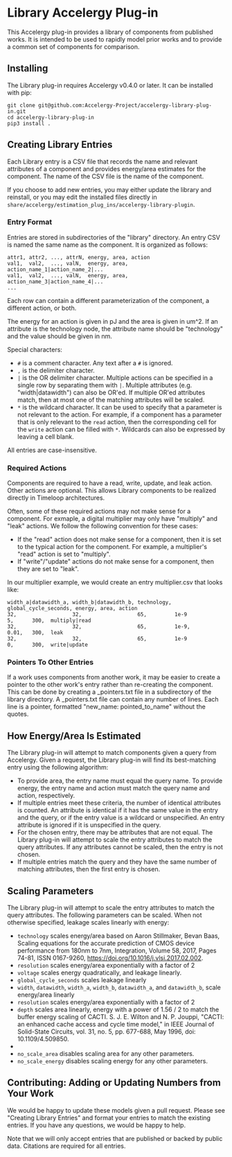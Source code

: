 # Library Accelergy Plug-in
This Accelergy plug-in provides a library of components from published works.
It is intended to be used to rapidly model prior works and to provide a common
set of components for comparison.

## Installing
The Library plug-in requires Accelergy v0.4.0 or later. It can be installed
with pip:
```
git clone git@github.com:Accelergy-Project/accelergy-library-plug-in.git
cd accelergy-library-plug-in
pip3 install .
```

## Creating Library Entries
Each Library entry is a CSV file that records the name and relevant attributes
of a component and provides energy/area estimates for the component. The name
of the CSV file is the name of the component. 

If you choose to add new entries, you may either update the library and
reinstall, or you may edit the installed files directly in
`share/accelergy/estimation_plug_ins/accelergy-library-plugin`.

### Entry Format
Entries are stored in subdirectories of the "library" directory. An entry CSV
is named the same name as the component. It is organized as follows:
```
attr1, attr2, ..., attrN, energy, area, action
val1,  val2,  ..., valN,  energy, area, action_name_1|action_name_2|...
val1,  val2,  ..., valN,  energy, area, action_name_3|action_name_4|...
...
```
Each row can contain a different parameterization of the component, a different
action, or both.

The energy for an action is given in pJ and the area is given in um^2. If an
attribute is the technology node, the attribute name should be "technology" and
the value should be given in nm.

Special characters:
- `#` is a comment character. Any text after a `#` is ignored.
- `,` is the delimiter character.
- `|` is the OR delimiter character. Multiple actions can be specified in a
  single row by separating them with `|`. Multiple attributes (e.g.
  "width|datawidth") can also be OR'ed. If multiple OR'ed attributes match,
  then at most one of the matching attributes will be scaled.
- `*` is the wildcard character. It can be used to specify that a parameter is
  not relevant to the action. For example, if a component has a parameter that
  is only relevant to the `read` action, then the corresponding cell for the
  `write` action can be filled with `*`. Wildcards can also be expressed by
  leaving a cell blank.

All entries are case-insensitive.

### Required Actions
Components are required to have a read, write, update, and leak action. Other
actions are optional. This allows Library components to be realized directly in
Timeloop architectures.

Often, some of these required actions may not make sense for a component. For
exmaple, a digital multiplier may only have "multiply" and "leak" actions. We
follow the following convention for these cases:
- If the "read" action does not make sense for a component, then it is set to
the typical action for the component. For example, a multiplier's "read" action
is set to "multiply".
- If "write"/"update" actions do not make sense for a component, then they are
set to "leak".

In our multiplier example, we would create an entry multiplier.csv that looks
like:
```
width_a|datawidth_a, width_b|datawidth_b, technology, global_cycle_seconds, energy, area, action
32,                  32,                  65,         1e-9                  5,      300,  multiply|read
32,                  32,                  65,         1e-9,                 0.01,   300,  leak
32,                  32,                  65,         1e-9                  0,      300,  write|update
```

### Pointers To Other Entries 
If a work uses components from another work, it may be easier to create a
pointer to the other work's entry rather than re-creating the component. This
can be done by creating a _pointers.txt file in a subdirectory of the library
directory. A _pointers.txt file can contain any number of lines. Each line is a
pointer, formatted "new_name: pointed_to_name" without the quotes. 

## How Energy/Area Is Estimated
The Library plug-in will attempt to match components given a query from
Accelergy. Given a request, the Library plug-in will find its best-matching
entry using the following algorithm:
- To provide area, the entry name must equal the query name. To provide energy,
  the entry name and action must match the query name and action, respectively.
- If multiple entries meet these criteria, the number of identical attributes
  is counted. An attribute is identical if it has the same value in the entry
  and the query, or if the entry value is a wildcard or unspecified. An
  entry attribute is ignored if it is unspecified in the query.
- For the chosen entry, there may be attributes that are not equal. The 
  Library plug-in will attempt to scale the entry attributes to match the
  query attributes. If any attributes cannot be scaled, then the entry is not
  chosen.
- If multiple entries match the query and they have the same number of matching
  attributes, then the first entry is chosen.

## Scaling Parameters
The Library plug-in will attempt to scale the entry attributes to match the
query attributes. The following parameters can be scaled. When not otherwise
specified, leakage scales linearly with energy:
- `technology` scales energy/area based on Aaron Stillmaker, Bevan Baas, Scaling
  equations for the accurate prediction of CMOS device performance from 180nm
  to 7nm, Integration, Volume 58, 2017, Pages 74-81, ISSN 0167-9260,
  https://doi.org/10.1016/j.vlsi.2017.02.002.
- `resolution` scales energy/area exponentially with a factor of 2
- `voltage` scales energy quadratically, and leakage linearly.
- `global_cycle_seconds` scales leakage linearly
- `width`, `datawidth`, `width_a`, `width_b`, `datawidth_a`,
  and `datawidth_b`, scale energy/area linearly
- `resolution` scales energy/area exponentially with a factor of 2
- `depth` scales area linearly, energy with a power of 1.56 / 2 to match the
  buffer energy scaling of CACTI. S. J. E. Wilton and N. P. Jouppi, "CACTI: an
  enhanced cache access and cycle time model," in IEEE Journal of Solid-State
  Circuits, vol. 31, no. 5, pp. 677-688, May 1996, doi: 10.1109/4.509850.
- 
- `no_scale_area` disables scaling area for any other parameters.
- `no_scale_energy` disables scaling energy for any other parameters.


## Contributing: Adding or Updating Numbers from Your Work 
We would be happy to update these models given a pull request. Please see
"Creating Library Entries" and format your entries to match the existing
entries. If you have any questions, we would be happy to help.

Note that we will only accept entries that are published or backed by public
data. Citations are required for all entries.

